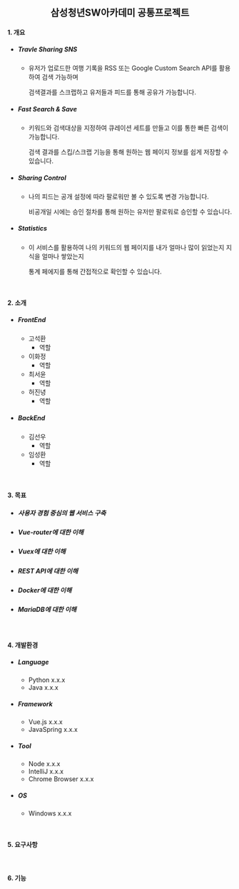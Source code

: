 <center><h2>삼성청년SW아카데미 공통프로젝트</h2></center>

#### 1. 개요

- #####  Travle Sharing SNS

  - 유저가 업로드한 여행 기록을 RSS 또는 Google Custom Search API를 활용하여 검색 가능하며 

    검색결과를 스크랩하고 유저들과 피드를 통해 공유가 가능합니다.

- ##### Fast Search & Save

  - 키워드와 검색대상을 지정하여 큐레이션 세트를 만들고 이를 통한 빠른 검색이 가능합니다.

    검색 결과를 스킵/스크랩 기능을 통해 원하는 웹 페이지 정보를 쉽게 저장할 수 있습니다.

- ##### Sharing Control

  - 나의 피드는 공개 설정에 따라 팔로워만 볼 수 있도록 변경 가능합니다. 

    비공개일 시에는 승인 절차를 통해 원하는 유저만 팔로워로 승인할 수 있습니다.

- ##### Statistics

  - 이 서비스를 활용하여 나의 키워드의 웹 페이지를 내가 얼마나 많이 읽었는지 지식을 얼마나 쌓았는지 

    통계 페에지를 통해 간접적으로 확인할 수 있습니다.

<br>

#### 2. 소개

- ##### FrontEnd

  - 고석환
    - 역할
  - 이화정
    - 역할
  - 최서윤
    - 역할
  - 허진녕
    - 역할

- ##### BackEnd

  - 김선우
    - 역할
  - 임성환
    - 역할

<br>

#### 3. 목표

- ##### 사용자 경험 중심의 웹 서비스 구축

- ##### Vue-router에 대한 이해

- ##### Vuex에 대한 이해

- ##### REST API에 대한 이해

- ##### Docker에 대한 이해

- ##### MariaDB에 대한 이해

<br>

#### 4. 개발환경

- ##### Language

  - Python x.x.x
  - Java x.x.x

- ##### Framework

  - Vue.js x.x.x
  - JavaSpring x.x.x

- ##### Tool

  - Node x.x.x
  - IntelliJ x.x.x
  - Chrome Browser x.x.x

- ##### OS

  - Windows x.x.x

<br>

#### 5. 요구사항

<br>

#### 6. 기능

